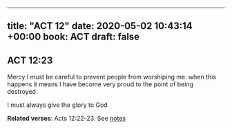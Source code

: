 
---
title: "ACT 12"
date: 2020-05-02 10:43:14 +00:00
book: ACT
draft: false
---

## ACT 12:23

Mercy I must be careful to prevent people from worshiping me. when this happens it means I have become very proud to the point of being destroyed.

I must always give the glory to God

**Related verses**: Acts 12:22-23. See [notes](https://my.bible.com/notes/3420540432013845258)

